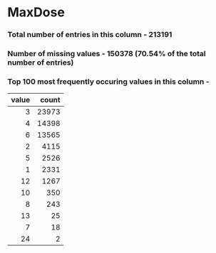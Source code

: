 
# MaxDose

### Total number of entries in this column - 213191

### Number of missing values - 150378 (70.54% of the total number of entries)

### Top 100 most frequently occuring values in this column -

|   value |   count |
|--------:|--------:|
|       3 |   23973 |
|       4 |   14398 |
|       6 |   13565 |
|       2 |    4115 |
|       5 |    2526 |
|       1 |    2331 |
|      12 |    1267 |
|      10 |     350 |
|       8 |     243 |
|      13 |      25 |
|       7 |      18 |
|      24 |       2 |
